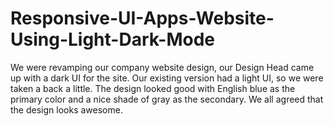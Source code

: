 # Responsive-UI-Apps-Website-Using-Light-Dark-Mode



We were revamping our company website design, our Design Head came up with a dark UI for the site. Our existing version had a light UI, so we were taken a back a little. The design looked good with English blue as the primary color and a nice shade of gray as the secondary. We all agreed that the design looks awesome.
